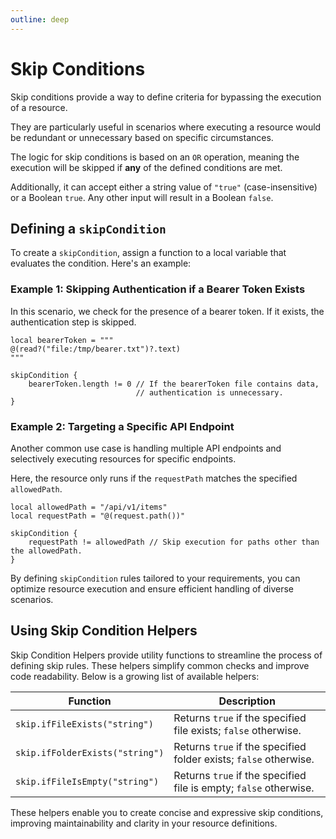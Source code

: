 ```yaml
---
outline: deep
---
```


# Skip Conditions

Skip conditions provide a way to define criteria for bypassing the execution of a resource.

They are particularly useful in scenarios where executing a resource would be redundant or unnecessary based on specific
circumstances.

The logic for skip conditions is based on an `OR` operation, meaning the execution will be skipped if **any** of the
defined conditions are met.

Additionally, it can accept either a string value of `"true"` (case-insensitive) or a Boolean `true`. Any other input
will result in a Boolean `false`.

## Defining a `skipCondition`

To create a `skipCondition`, assign a function to a local variable that evaluates the condition. Here's an example:

### Example 1: Skipping Authentication if a Bearer Token Exists

In this scenario, we check for the presence of a bearer token. If it exists, the authentication step is skipped.

```apl
local bearerToken = """
@(read?("file:/tmp/bearer.txt")?.text)
"""

skipCondition {
    bearerToken.length != 0 // If the bearerToken file contains data,
                            // authentication is unnecessary.
}
```

### Example 2: Targeting a Specific API Endpoint

Another common use case is handling multiple API endpoints and selectively executing resources for specific endpoints.

Here, the resource only runs if the `requestPath` matches the specified `allowedPath`.

```apl
local allowedPath = "/api/v1/items"
local requestPath = "@(request.path())"

skipCondition {
    requestPath != allowedPath // Skip execution for paths other than the allowedPath.
}
```

By defining `skipCondition` rules tailored to your requirements, you can optimize resource execution and ensure
efficient handling of diverse scenarios.

## Using Skip Condition Helpers

Skip Condition Helpers provide utility functions to streamline the process of defining skip rules. These helpers
simplify common checks and improve code readability. Below is a growing list of available helpers:

| **Function**                          | **Description**                                                                            |
|---------------------------------------|--------------------------------------------------------------------------------------------|
| `skip.ifFileExists("string")`         | Returns `true` if the specified file exists; `false` otherwise.                            |
| `skip.ifFolderExists("string")`       | Returns `true` if the specified folder exists; `false` otherwise.                          |
| `skip.ifFileIsEmpty("string")`        | Returns `true` if the specified file is empty; `false` otherwise.                          |

These helpers enable you to create concise and expressive skip conditions, improving maintainability and clarity in your
resource definitions.
